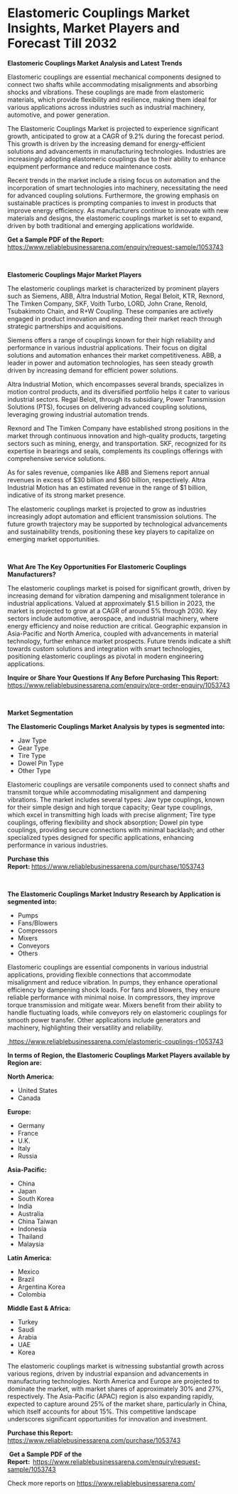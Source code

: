 <p><h1>Elastomeric Couplings Market Insights, Market Players and Forecast Till 2032</h1></p><p><strong>Elastomeric Couplings Market Analysis and Latest Trends</strong></p>
<p><p>Elastomeric couplings are essential mechanical components designed to connect two shafts while accommodating misalignments and absorbing shocks and vibrations. These couplings are made from elastomeric materials, which provide flexibility and resilience, making them ideal for various applications across industries such as industrial machinery, automotive, and power generation.</p><p>The Elastomeric Couplings Market is projected to experience significant growth, anticipated to grow at a CAGR of 9.2% during the forecast period. This growth is driven by the increasing demand for energy-efficient solutions and advancements in manufacturing technologies. Industries are increasingly adopting elastomeric couplings due to their ability to enhance equipment performance and reduce maintenance costs.</p><p>Recent trends in the market include a rising focus on automation and the incorporation of smart technologies into machinery, necessitating the need for advanced coupling solutions. Furthermore, the growing emphasis on sustainable practices is prompting companies to invest in products that improve energy efficiency. As manufacturers continue to innovate with new materials and designs, the elastomeric couplings market is set to expand, driven by both traditional and emerging applications worldwide.</p></p>
<p><strong>Get a Sample PDF of the Report:&nbsp;</strong> <a href="https://www.reliablebusinessarena.com/enquiry/request-sample/1053743?utm_campaign=3535&utm_medium=2&utm_source=Github&utm_content=ia&utm_term=02042025&utm_id=elastomeric-couplings">https://www.reliablebusinessarena.com/enquiry/request-sample/1053743</a></p>
<p>&nbsp;</p>
<p><strong>Elastomeric Couplings Major Market Players</strong></p>
<p><p>The elastomeric couplings market is characterized by prominent players such as Siemens, ABB, Altra Industrial Motion, Regal Beloit, KTR, Rexnord, The Timken Company, SKF, Voith Turbo, LORD, John Crane, Renold, Tsubakimoto Chain, and R+W Coupling. These companies are actively engaged in product innovation and expanding their market reach through strategic partnerships and acquisitions.</p><p>Siemens offers a range of couplings known for their high reliability and performance in various industrial applications. Their focus on digital solutions and automation enhances their market competitiveness. ABB, a leader in power and automation technologies, has seen steady growth driven by increasing demand for efficient power solutions.</p><p>Altra Industrial Motion, which encompasses several brands, specializes in motion control products, and its diversified portfolio helps it cater to various industrial sectors. Regal Beloit, through its subsidiary, Power Transmission Solutions (PTS), focuses on delivering advanced coupling solutions, leveraging growing industrial automation trends.</p><p>Rexnord and The Timken Company have established strong positions in the market through continuous innovation and high-quality products, targeting sectors such as mining, energy, and transportation. SKF, recognized for its expertise in bearings and seals, complements its couplings offerings with comprehensive service solutions.</p><p>As for sales revenue, companies like ABB and Siemens report annual revenues in excess of $30 billion and $60 billion, respectively. Altra Industrial Motion has an estimated revenue in the range of $1 billion, indicative of its strong market presence.</p><p>The elastomeric couplings market is projected to grow as industries increasingly adopt automation and efficient transmission solutions. The future growth trajectory may be supported by technological advancements and sustainability trends, positioning these key players to capitalize on emerging market opportunities.</p></p>
<p>&nbsp;</p>
<p><strong>What Are The Key Opportunities For Elastomeric Couplings Manufacturers?</strong></p>
<p><p>The elastomeric couplings market is poised for significant growth, driven by increasing demand for vibration dampening and misalignment tolerance in industrial applications. Valued at approximately $1.5 billion in 2023, the market is projected to grow at a CAGR of around 5% through 2030. Key sectors include automotive, aerospace, and industrial machinery, where energy efficiency and noise reduction are critical. Geographic expansion in Asia-Pacific and North America, coupled with advancements in material technology, further enhance market prospects. Future trends indicate a shift towards custom solutions and integration with smart technologies, positioning elastomeric couplings as pivotal in modern engineering applications.</p></p>
<p><strong>Inquire or Share Your Questions If Any Before Purchasing This Report:</strong> <a href="https://www.reliablebusinessarena.com/enquiry/pre-order-enquiry/1053743?utm_campaign=3535&utm_medium=2&utm_source=Github&utm_content=ia&utm_term=02042025&utm_id=elastomeric-couplings">https://www.reliablebusinessarena.com/enquiry/pre-order-enquiry/1053743</a></p>
<p>&nbsp;</p>
<p><strong>Market Segmentation</strong></p>
<p><strong>The Elastomeric Couplings Market Analysis by types is segmented into:</strong></p>
<p><ul><li>Jaw Type</li><li>Gear Type</li><li>Tire Type</li><li>Dowel Pin Type</li><li>Other Type</li></ul></p>
<p><p>Elastomeric couplings are versatile components used to connect shafts and transmit torque while accommodating misalignment and dampening vibrations. The market includes several types: Jaw type couplings, known for their simple design and high torque capacity; Gear type couplings, which excel in transmitting high loads with precise alignment; Tire type couplings, offering flexibility and shock absorption; Dowel pin type couplings, providing secure connections with minimal backlash; and other specialized types designed for specific applications, enhancing performance in various industries.</p></p>
<p><strong>Purchase this Report:&nbsp;</strong><a href="https://www.reliablebusinessarena.com/purchase/1053743?utm_campaign=3535&utm_medium=2&utm_source=Github&utm_content=ia&utm_term=02042025&utm_id=elastomeric-couplings">https://www.reliablebusinessarena.com/purchase/1053743</a></p>
<p>&nbsp;</p>
<p><strong>The Elastomeric Couplings Market Industry Research by Application is segmented into:</strong></p>
<p><ul><li>Pumps</li><li>Fans/Blowers</li><li>Compressors</li><li>Mixers</li><li>Conveyors</li><li>Others</li></ul></p>
<p><p>Elastomeric couplings are essential components in various industrial applications, providing flexible connections that accommodate misalignment and reduce vibration. In pumps, they enhance operational efficiency by dampening shock loads. For fans and blowers, they ensure reliable performance with minimal noise. In compressors, they improve torque transmission and mitigate wear. Mixers benefit from their ability to handle fluctuating loads, while conveyors rely on elastomeric couplings for smooth power transfer. Other applications include generators and machinery, highlighting their versatility and reliability.</p></p>
<p><a href="https://www.reliablebusinessarena.com/elastomeric-couplings-r1053743?utm_campaign=3535&utm_medium=2&utm_source=Github&utm_content=ia&utm_term=02042025&utm_id=elastomeric-couplings">&nbsp;https://www.reliablebusinessarena.com/elastomeric-couplings-r1053743</a></p>
<p><strong>In terms of Region, the Elastomeric Couplings Market Players available by Region are:</strong></p>
<p>
    <p> <strong> North America: </strong>
        <ul>
            <li>United States</li>
            <li>Canada</li>
        </ul>
        </p> 
    <p> <strong> Europe: </strong>
        <ul>
            <li>Germany</li>
            <li>France</li>
            <li>U.K.</li>
            <li>Italy</li>
            <li>Russia</li>
        </ul>
        </p> 
    <p> <strong> Asia-Pacific: </strong>
        <ul>
            <li>China</li>
            <li>Japan</li>
            <li>South Korea</li>
            <li>India</li>
            <li>Australia</li>
            <li>China Taiwan</li>
            <li>Indonesia</li>
            <li>Thailand</li>
            <li>Malaysia</li>
        </ul>
        </p> 
    <p> <strong> Latin America: </strong>
        <ul>
            <li>Mexico</li>
            <li>Brazil</li>
            <li>Argentina Korea</li>
            <li>Colombia</li>
        </ul>
        </p> 
    <p> <strong> Middle East & Africa: </strong>
        <ul>
            <li>Turkey</li>
            <li>Saudi</li>
            <li>Arabia</li>
            <li>UAE</li>
            <li>Korea</li>
        </ul>
    </p>
    </p>
<p><p>The elastomeric couplings market is witnessing substantial growth across various regions, driven by industrial expansion and advancements in manufacturing technologies. North America and Europe are projected to dominate the market, with market shares of approximately 30% and 27%, respectively. The Asia-Pacific (APAC) region is also expanding rapidly, expected to capture around 25% of the market share, particularly in China, which itself accounts for about 15%. This competitive landscape underscores significant opportunities for innovation and investment.</p></p>
<p><strong>Purchase this Report: </strong><a href="https://www.reliablebusinessarena.com/purchase/1053743?utm_campaign=3535&utm_medium=2&utm_source=Github&utm_content=ia&utm_term=02042025&utm_id=elastomeric-couplings">https://www.reliablebusinessarena.com/purchase/1053743</a></p>
<p>&nbsp;<strong>Get a Sample PDF of the Report:&nbsp;&nbsp;</strong><a href="https://www.reliablebusinessarena.com/enquiry/request-sample/1053743?utm_campaign=3535&utm_medium=2&utm_source=Github&utm_content=ia&utm_term=02042025&utm_id=elastomeric-couplings">https://www.reliablebusinessarena.com/enquiry/request-sample/1053743</a></p>
<p><strong></strong></p>
<p>Check more reports on <a href="https://www.reliablebusinessarena.com/?utm_campaign=3535&utm_medium=2&utm_source=Github&utm_content=ia&utm_term=02042025&utm_id=elastomeric-couplings">https://www.reliablebusinessarena.com/</a></p>